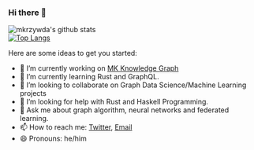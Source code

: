 ### Hi there 👋

![mkrzywda's github stats](https://github-readme-stats.vercel.app/api?username=mkrzywda&show_icons=true&theme=radical)   
[![Top Langs](https://github-readme-stats.vercel.app/api/top-langs/?username=mkrzywda&layout=compact)](https://github.com/anuraghazra/github-readme-stats)


Here are some ideas to get you started:

- 🔭 I’m currently working on [MK Knowledge Graph](https://github.com/mkrzywda/MKKnowledgeGraph)
- 🌱 I’m currently learning Rust and GraphQL.
- 👯 I’m looking to collaborate on Graph Data Science/Machine Learning projects
- 🤔 I’m looking for help with Rust and Haskell Programming.
- 💬 Ask me about graph algorithm, neural networks and federated learning.
- 📫 How to reach me: [Twitter](https://twitter.com/mackrzywda), [Email](maciej.krzywdaa@gmail.com)
- 😄 Pronouns: he/him

